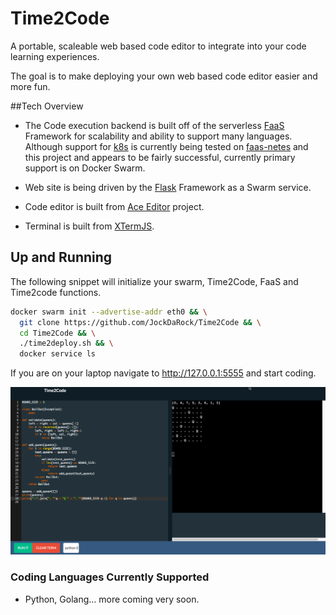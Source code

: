 # Time2Code
A portable, scaleable web based code editor to integrate into your code learning experiences.

The goal is to make deploying your own web based code editor easier and more fun.

##Tech Overview
* The Code execution backend is built off of the serverless [FaaS](http://docs.get-faas.com/) Framework for scalability and ability to support many languages.  Although support for [k8s](https://kubernetes.io/) is currently being tested on [faas-netes](https://github.com/alexellis/faas-netes) and this project and appears to be fairly successful, currently primary support is on Docker Swarm.

* Web site is being driven by the [Flask](http://flask.pocoo.org/) Framework as a Swarm service.

* Code editor is built from [Ace Editor](https://ace.c9.io/) project.

* Terminal is built from [XTermJS](https://xtermjs.org/).

## Up and Running

The following snippet will initialize your swarm, Time2Code, FaaS and Time2code functions.

```sh
docker swarm init --advertise-addr eth0 && \
  git clone https://github.com/JockDaRock/Time2Code && \
  cd Time2Code && \
  ./time2deploy.sh && \
  docker service ls
```

If you are on your laptop navigate to http://127.0.0.1:5555 and start coding.

![](./images/code_python.png)

### Coding Languages Currently Supported

* Python, Golang... more coming very soon.

